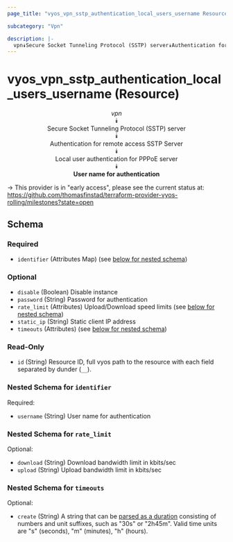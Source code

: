 ```yaml
---
page_title: "vyos_vpn_sstp_authentication_local_users_username Resource - vyos"

subcategory: "Vpn"

description: |- 
  vpn⯯Secure Socket Tunneling Protocol (SSTP) server⯯Authentication for remote access SSTP Server⯯Local user authentication for PPPoE server⯯User name for authentication
---
```


# vyos_vpn_sstp_authentication_local_users_username (Resource)
<center>

*vpn*  
⯯  
Secure Socket Tunneling Protocol (SSTP) server  
⯯  
Authentication for remote access SSTP Server  
⯯  
Local user authentication for PPPoE server  
⯯  
**User name for authentication**


</center>

-> This provider is in "early access", please see the current status at: https://github.com/thomasfinstad/terraform-provider-vyos-rolling/milestones?state=open

## Schema

### Required

- `identifier` (Attributes Map) (see [below for nested schema](#nestedatt--identifier))

### Optional

- `disable` (Boolean) Disable instance
- `password` (String) Password for authentication
- `rate_limit` (Attributes) Upload/Download speed limits (see [below for nested schema](#nestedatt--rate_limit))
- `static_ip` (String) Static client IP address
- `timeouts` (Attributes) (see [below for nested schema](#nestedatt--timeouts))

### Read-Only

- `id` (String) Resource ID, full vyos path to the resource with each field separated by dunder (`__`).

<a id="nestedatt--identifier"></a>
### Nested Schema for `identifier`

Required:

- `username` (String) User name for authentication


<a id="nestedatt--rate_limit"></a>
### Nested Schema for `rate_limit`

Optional:

- `download` (String) Download bandwidth limit in kbits/sec
- `upload` (String) Upload bandwidth limit in kbits/sec


<a id="nestedatt--timeouts"></a>
### Nested Schema for `timeouts`

Optional:

- `create` (String) A string that can be [parsed as a duration](https://pkg.go.dev/time#ParseDuration) consisting of numbers and unit suffixes, such as &#34;30s&#34; or &#34;2h45m&#34;. Valid time units are &#34;s&#34; (seconds), &#34;m&#34; (minutes), &#34;h&#34; (hours).  
